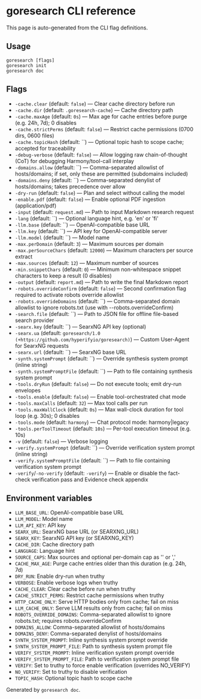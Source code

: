 # goresearch CLI reference

This page is auto-generated from the CLI flag definitions.

## Usage

```
goresearch [flags]
goresearch init
goresearch doc
```

## Flags

- `-cache.clear` (default: `false`) — Clear cache directory before run
- `-cache.dir` (default: `.goresearch-cache`) — Cache directory path
- `-cache.maxAge` (default: `0s`) — Max age for cache entries before purge (e.g. 24h, 7d); 0 disables
- `-cache.strictPerms` (default: `false`) — Restrict cache permissions (0700 dirs, 0600 files)
- `-cache.topicHash` (default: ``) — Optional topic hash to scope cache; accepted for traceability
- `-debug-verbose` (default: `false`) — Allow logging raw chain-of-thought (CoT) for debugging Harmony/tool-call interplay
- `-domains.allow` (default: ``) — Comma-separated allowlist of hosts/domains; if set, only these are permitted (subdomains included)
- `-domains.deny` (default: ``) — Comma-separated denylist of hosts/domains; takes precedence over allow
- `-dry-run` (default: `false`) — Plan and select without calling the model
- `-enable.pdf` (default: `false`) — Enable optional PDF ingestion (application/pdf)
- `-input` (default: `request.md`) — Path to input Markdown research request
- `-lang` (default: ``) — Optional language hint, e.g. 'en' or 'fi'
- `-llm.base` (default: ``) — OpenAI-compatible base URL
- `-llm.key` (default: ``) — API key for OpenAI-compatible server
- `-llm.model` (default: ``) — Model name
- `-max.perDomain` (default: `3`) — Maximum sources per domain
- `-max.perSourceChars` (default: `12000`) — Maximum characters per source extract
- `-max.sources` (default: `12`) — Maximum number of sources
- `-min.snippetChars` (default: `0`) — Minimum non-whitespace snippet characters to keep a result (0 disables)
- `-output` (default: `report.md`) — Path to write the final Markdown report
- `-robots.overrideConfirm` (default: `false`) — Second confirmation flag required to activate robots override allowlist
- `-robots.overrideDomains` (default: ``) — Comma-separated domain allowlist to ignore robots.txt (use with --robots.overrideConfirm)
- `-search.file` (default: ``) — Path to JSON file for offline file-based search provider
- `-searx.key` (default: ``) — SearxNG API key (optional)
- `-searx.ua` (default: `goresearch/1.0 (+https://github.com/hyperifyio/goresearch)`) — Custom User-Agent for SearxNG requests
- `-searx.url` (default: ``) — SearxNG base URL
- `-synth.systemPrompt` (default: ``) — Override synthesis system prompt (inline string)
- `-synth.systemPromptFile` (default: ``) — Path to file containing synthesis system prompt
- `-tools.dryRun` (default: `false`) — Do not execute tools; emit dry-run envelopes
- `-tools.enable` (default: `false`) — Enable tool-orchestrated chat mode
- `-tools.maxCalls` (default: `32`) — Max tool calls per run
- `-tools.maxWallClock` (default: `0s`) — Max wall-clock duration for tool loop (e.g. 30s); 0 disables
- `-tools.mode` (default: `harmony`) — Chat protocol mode: harmony|legacy
- `-tools.perToolTimeout` (default: `10s`) — Per-tool execution timeout (e.g. 10s)
- `-v` (default: `false`) — Verbose logging
- `-verify.systemPrompt` (default: ``) — Override verification system prompt (inline string)
- `-verify.systemPromptFile` (default: ``) — Path to file containing verification system prompt
 - `-verify`/`-no-verify` (default: `-verify`) — Enable or disable the fact-check verification pass and Evidence check appendix

## Environment variables

- `LLM_BASE_URL`: OpenAI-compatible base URL
- `LLM_MODEL`: Model name
- `LLM_API_KEY`: API key
- `SEARX_URL`: SearxNG base URL (or SEARXNG_URL)
- `SEARX_KEY`: SearxNG API key (or SEARXNG_KEY)
- `CACHE_DIR`: Cache directory path
- `LANGUAGE`: Language hint
- `SOURCE_CAPS`: Max sources and optional per-domain cap as '<max>' or '<max>,<perDomain>'
- `CACHE_MAX_AGE`: Purge cache entries older than this duration (e.g. 24h, 7d)
- `DRY_RUN`: Enable dry-run when truthy
- `VERBOSE`: Enable verbose logs when truthy
- `CACHE_CLEAR`: Clear cache before run when truthy
- `CACHE_STRICT_PERMS`: Restrict cache permissions when truthy
- `HTTP_CACHE_ONLY`: Serve HTTP bodies only from cache; fail on miss
- `LLM_CACHE_ONLY`: Serve LLM results only from cache; fail on miss
- `ROBOTS_OVERRIDE_DOMAINS`: Comma-separated allowlist to ignore robots.txt; requires robots.overrideConfirm
- `DOMAINS_ALLOW`: Comma-separated allowlist of hosts/domains
- `DOMAINS_DENY`: Comma-separated denylist of hosts/domains
- `SYNTH_SYSTEM_PROMPT`: Inline synthesis system prompt override
- `SYNTH_SYSTEM_PROMPT_FILE`: Path to synthesis system prompt file
- `VERIFY_SYSTEM_PROMPT`: Inline verification system prompt override
- `VERIFY_SYSTEM_PROMPT_FILE`: Path to verification system prompt file
 - `VERIFY`: Set to truthy to force enable verification (overrides NO_VERIFY)
 - `NO_VERIFY`: Set to truthy to disable verification
- `TOPIC_HASH`: Optional topic hash to scope cache

Generated by `goresearch doc`.
